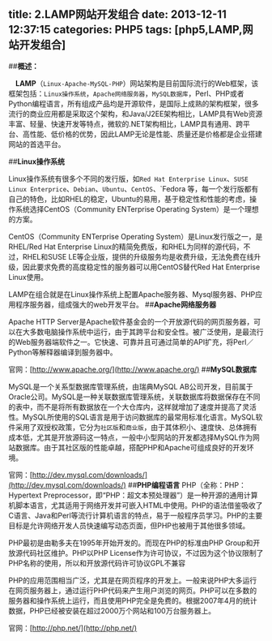title: 2.LAMP网站开发组合
date: 2013-12-11 12:37:15
categories: PHP5
tags: [php5,LAMP,网站开发组合]
---
##**概述：**

　**LAMP**（`Linux-Apache-MySQL-PHP`）网站架构是目前国际流行的Web框架，该框架包括：`Linux操作系统`，`Apache网络服务器`，`MySQL数据库`，Perl、PHP或者Python编程语言，所有组成产品均是开源软件，是国际上成熟的架构框架，很多流行的商业应用都是采取这个架构，和Java/J2EE架构相比，LAMP具有Web资源丰富、轻量、快速开发等特点，微软的.NET架构相比，LAMP具有通用、跨平台、高性能、低价格的优势，因此LAMP无论是性能、质量还是价格都是企业搭建网站的首选平台。

<!-- more -->

##**Linux操作系统**

Linux操作系统有很多个不同的发行版，如`Red Hat Enterprise Linux`、`SUSE Linux Enterprice`、`Debian`、`Ubuntu`、`CentOS`、`Fedora	等，每一个发行版都有自己的特色，比如RHEL的稳定，Ubuntu的易用，基于稳定性和性能的考虑，操作系统选择CentOS（Community ENTerprise Operating System）是一个理想的方案。

CentOS（Community ENTerprise Operating System）是Linux发行版之一，是RHEL/Red Hat Enterprise Linux的精简免费版，和RHEL为同样的源代码，不过，RHEL和SUSE LE等企业版，提供的升级服务均是收费升级，无法免费在线升级，因此要求免费的高度稳定性的服务器可以用CentOS替代Red Hat Enterprise Linux使用。
<!-- more -->
LAMP在组合就是在Linux操作系统上配置Apache服务器、Mysql服务器、PHP应用程序服务器，组成强大的web开发平台。
##**Apache网络服务器**

Apache HTTP Server是Apache软件基金会的一个开放源代码的网页服务器，可以在大多数电脑操作系统中运行，由于其跨平台和安全性。被广泛使用，是最流行的Web服务器端软件之一。它快速、可靠并且可通过简单的API扩充，将Perl／Python等解释器编译到服务器中。

官网：[http://www.apache.org/](http://www.apache.org/)
##**MySQL数据库**

MySQL是一个关系型数据库管理系统，由瑞典MySQL AB公司开发，目前属于Oracle公司。MySQL是一种关联数据库管理系统，关联数据库将数据保存在不同的表中，而不是将所有数据放在一个大仓库内，这样就增加了速度并提高了灵活性。MySQL所使用的SQL语言是用于访问数据库的最常用标准化语言。MySQL软件采用了双授权政策，它分为`社区版`和`商业版`，由于其体积小、速度快、总体拥有成本低，尤其是开放源码这一特点，一般中小型网站的开发都选择MySQL作为网站数据库。由于其社区版的性能卓越，搭配PHP和Apache可组成良好的开发环境。

官网：[http://dev.mysql.com/downloads/](http://dev.mysql.com/downloads/)
##**PHP编程语言**
PHP（全称：PHP：Hypertext Preprocessor，即“PHP：超文本预处理器”）是一种开源的通用计算机脚本语言，尤其适用于网络开发并可嵌入HTML中使用。PHP的语法借鉴吸收了C语言、Java和Perl等流行计算机语言的特点，易于一般程序员学习。PHP的主要目标是允许网络开发人员快速编写动态页面，但PHP也被用于其他很多领域。

PHP最初是由勒多夫在1995年开始开发的。而现在PHP的标准由PHP Group和开放源代码社区维护。PHP以PHP License作为许可协议，不过因为这个协议限制了PHP名称的使用，所以和开放源代码许可协议GPL不兼容

PHP的应用范围相当广泛，尤其是在网页程序的开发上。一般来说PHP大多运行在网页服务器上，通过运行PHP代码来产生用户浏览的网页。PHP可以在多数的服务器和操作系统上运行，而且使用PHP完全是免费的。根据2007年4月的统计数据，PHP已经被安装在超过2000万个网站和100万台服务器上。

官网：[http://php.net/](http://php.net/)

